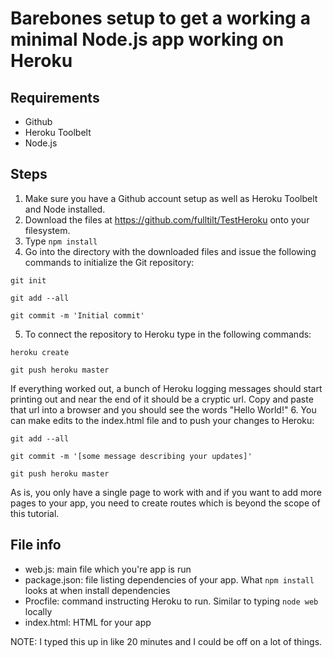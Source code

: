 # Barebones setup to get a working a minimal Node.js app working on Heroku

## Requirements

* Github
* Heroku Toolbelt
* Node.js


## Steps

1. Make sure you have a Github account setup as well as Heroku Toolbelt and Node installed.
2. Download the files at https://github.com/fulltilt/TestHeroku onto your filesystem.
3. Type ```npm install```
4. Go into the directory with the downloaded files and issue the following commands to initialize the Git repository:

 ```
 git init

 git add --all

 git commit -m 'Initial commit'
 ```

5. To connect the repository to Heroku type in the following commands:

 ```
 heroku create

 git push heroku master
 ```

If everything worked out, a bunch of Heroku logging messages should start printing out and near the end of it should be a cryptic url. Copy and paste that url into a browser and you should see the words "Hello World!"
6. You can make edits to the index.html file and to push your changes to Heroku:
 
 ``` 
 git add --all

 git commit -m '[some message describing your updates]'
 
 git push heroku master
 ```
 
 As is, you only have a single page to work with and if you want to add more pages to your app, you need to create routes which is beyond the scope of this tutorial.


## File info
* web.js: main file which you're app is run
* package.json: file listing dependencies of your app. What ```npm install``` looks at when install dependencies
* Procfile: command instructing Heroku to run. Similar to typing ```node web``` locally
* index.html: HTML for your app

NOTE: I typed this up in like 20 minutes and I could be off on a lot of things.